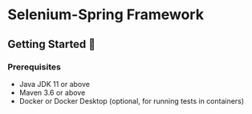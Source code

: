 # Selenium-Spring Framework

## Getting Started 🚀

### Prerequisites
- Java JDK 11 or above
- Maven 3.6 or above
- Docker or Docker Desktop (optional, for running tests in containers)
